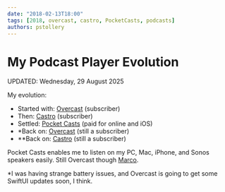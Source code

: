 ```yaml
---
date: "2018-02-13T18:00"
tags: [2018, overcast, castro, PocketCasts, podcasts]
authors: pstollery
---
```

# My Podcast Player Evolution

<FAIcon icon="fa-solid fa-clock" /> UPDATED: Wednesday, 29 August 2025

My evolution:

<!-- truncate -->

- Started with: [Overcast](https://overcast.fm) (subscriber)
- Then: [Castro](https://www.castro.fm) (subscriber)
- Settled: [Pocket Casts](https://www.pocketcasts.com) (paid for online and iOS)
- *Back on: [Overcast](https://overcast.fm) (still a subscriber)
- **Back on: [Castro](https://www.castro.fm) (still a subscriber)

Pocket Casts enables me to listen on my PC, Mac, iPhone, and Sonos speakers easily. Still <FAIcon icon="fa-solid fa-heart" /> Overcast though [Marco](https://mastodon.social/@marcoarment).

*I was having strange battery issues, and Overcast is going to get some SwiftUI updates soon, I think.